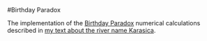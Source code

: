 #Birthday Paradox

The implementation of the [Birthday Paradox](https://en.wikipedia.org/wiki/Birthday_problem) numerical calculations described in [my text about the river name Karasica](https://flatassembler.github.io/Karasica.doc).
